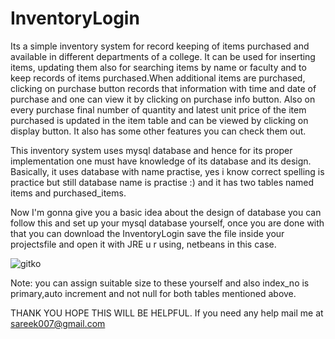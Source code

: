 # InventoryLogin
Its a simple inventory system for record keeping of items purchased and available in different departments of a college. It can be used for inserting items, updating them also for searching items by name or faculty and to keep records of items purchased.When additional items are purchased, clicking on purchase button records that information with time and date of purchase and one can view it by clicking on purchase info button. Also on every purchase final number of quantity and latest unit price of the item purchased is updated in the item table and can be viewed by clicking on display button. It also has some other features you can check them out.



This inventory system uses mysql database and hence for its proper implementation one must have knowledge of its database and its design.
Basically, it uses database with name practise, yes i know correct spelling is practice but still database name is practise :) and it 
has two tables named items and purchased_items.


Now  I'm gonna give you a basic idea about the design of database you can follow this and set up your mysql database 
yourself, once you are done with that you can download the InventoryLogin save the file inside your projectsfile and open
it with JRE u r using, netbeans in this case.

![gitko](https://user-images.githubusercontent.com/16555225/28185084-b86e7b72-6835-11e7-9052-5aa5419f87c4.png)




Note: you can assign suitable size to these yourself and also index_no is primary,auto increment and not null for both tables mentioned above.

THANK YOU HOPE THIS WILL BE HELPFUL.
If you need any help mail me at sareek007@gmail.com
